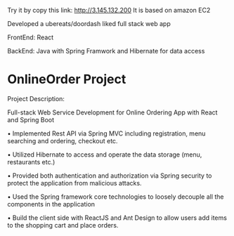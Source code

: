 Try it by copy this link: http://3.145.132.200
It is based on amazon EC2

Developed a ubereats/doordash liked full stack web app

FrontEnd: React

BackEnd: Java with Spring Framwork and Hibernate for data access

# OnlineOrder Project
Project Description:

Full-stack Web Service Development for Online Ordering App with React and Spring Boot

• Implemented Rest API via Spring MVC including registration, menu searching and ordering,
  checkout etc.
  
• Utilized Hibernate to access and operate the data storage (menu, restaurants etc.)

• Provided both authentication and authorization via Spring security to protect the application
  from malicious attacks.
  
• Used the Spring framework core technologies to loosely decouple all the components in the
  application
  
• Build the client side with ReactJS and Ant Design to allow users add items to the shopping cart
  and place orders.

